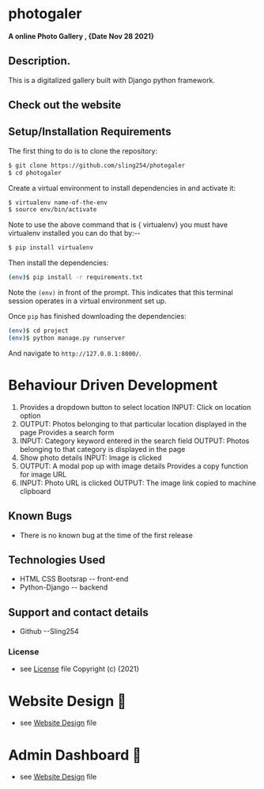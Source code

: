 # photogaler


#### A online Photo Gallery  , {Date Nov 28 2021}

## Description.
This is a digitalized gallery built with Django python framework.

## Check out the website

## Setup/Installation Requirements

The first thing to do is to clone the repository:

```sh
$ git clone https://github.com/sling254/photogaler
$ cd photogaler
```

Create a virtual environment to install dependencies in and activate it:

```sh
$ virtualenv name-of-the-env
$ source env/bin/activate
```
Note to use the above command that is { virtualenv} you must have virtualenv installed you can do that by:--
```sh
$ pip install virtualenv 

```
Then install the dependencies:

```sh
(env)$ pip install -r requirements.txt
```
Note the `(env)` in front of the prompt. This indicates that this terminal
session operates in a virtual environment set up.

Once `pip` has finished downloading the dependencies:
```sh
(env)$ cd project
(env)$ python manage.py runserver
```
And navigate to `http://127.0.0.1:8000/`.


# Behaviour Driven Development
1. Provides a dropdown button to select location
    INPUT: Click on location option
2. OUTPUT: Photos belonging to that particular location displayed in the page
    Provides a search form
3. INPUT: Category keyword entered in the search field
    OUTPUT: Photos belonging to that category is displayed in the page
4. Show photo details
    INPUT: Image is clicked
5. OUTPUT: A modal pop up with image details
    Provides a copy function for image URL
6. INPUT: Photo URL is clicked
    OUTPUT: The image link copied to machine clipboard
## Known Bugs
- There is no known bug at the time of the first release

## Technologies Used
- HTML CSS Bootsrap -- front-end
- Python-Django -- backend

## Support and contact details
- Github  --Sling254

### License
* see [License](https://github.com/sling254/photogaler/blob/main/LICENSE)  file
Copyright (c) {2021}



# Website Design :link:
* see [Website Design](https://www.figma.com/file/FkJ8zy5BR120eW0pkAN3W5/PhotoGaler?node-id=1%3A2) file


# Admin Dashboard :link:
* see [Website Design](https://www.figma.com/file/1PLCxPvvePTHQtPcYm1x2J/PhotoGaleradmin?node-id=1%3A2) file

